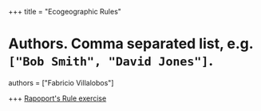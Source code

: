 +++
title = "Ecogeographic Rules"

# Authors. Comma separated list, e.g. `["Bob Smith", "David Jones"]`.
authors = ["Fabricio Villalobos"]

  
+++
<a href="http://fabro.github.io/ejercicio_reglas_ecogeograficas.html">Rapoport's Rule exercise</a>
